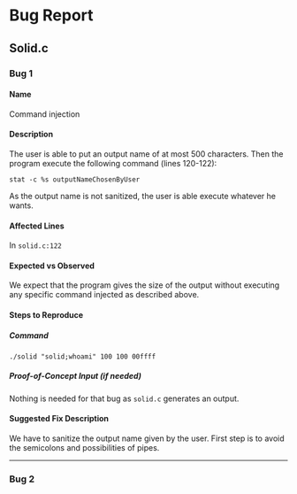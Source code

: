 # Bug Report

## Solid.c
### Bug 1
#### Name
Command injection

#### Description
The user is able to put an output name of at most 500 characters. Then the program execute the following command (lines 120-122):
```
stat -c %s outputNameChosenByUser
```
As the output name is not sanitized, the user is able execute whatever he wants.

#### Affected Lines
In `solid.c:122`

#### Expected vs Observed
We expect that the program gives the size of the output without executing any specific command injected as described above.

#### Steps to Reproduce

##### Command
```
./solid "solid;whoami" 100 100 00ffff
```
##### Proof-of-Concept Input (if needed)
Nothing is needed for that bug as `solid.c` generates an output.

#### Suggested Fix Description
We have to sanitize the output name given by the user. First step is to avoid the semicolons and possibilities of pipes.

---
### Bug 2

